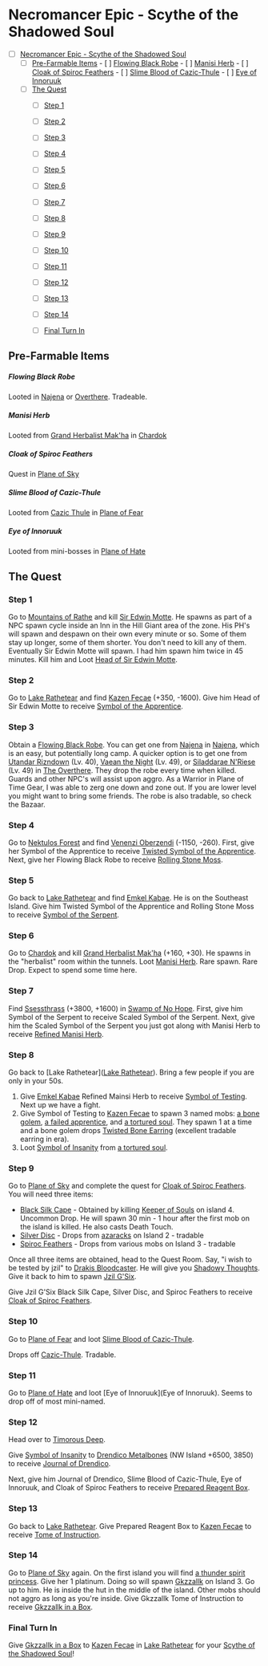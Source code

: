 # Necromancer Epic - Scythe of the Shadowed Soul

- [ ] [Necromancer Epic - Scythe of the Shadowed Soul](#necromancer-epic---scythe-of-the-shadowed-soul)
    - [ ] [Pre-Farmable Items](#pre-farmable-items)
                - [ ] [Flowing Black Robe](#flowing-black-robe)
                - [ ] [Manisi Herb](#manisi-herb)
                - [ ] [Cloak of Spiroc Feathers](#cloak-of-spiroc-feathers)
                - [ ] [Slime Blood of Cazic-Thule](#slime-blood-of-cazic-thule)
                - [ ] [Eye of Innoruuk](#eye-of-innoruuk)
    - [ ] [The Quest](#the-quest)
        - [ ] [Step 1](#step-1)
        - [ ] [Step 2](#step-2)
        - [ ] [Step 3](#step-3)
        - [ ] [Step 4](#step-4)
        - [ ] [Step 5](#step-5)
        - [ ] [Step 6](#step-6)
        - [ ] [Step 7](#step-7)
        - [ ] [Step 8](#step-8)
        - [ ] [Step 9](#step-9)
        - [ ] [Step 10](#step-10)
        - [ ] [Step 11](#step-11)
        - [ ] [Step 12](#step-12)
        - [ ] [Step 13](#step-13)
        - [ ] [Step 14](#step-14)
        - [ ] [Final Turn In](#final-turn-in)


## Pre-Farmable Items
##### Flowing Black Robe
Looted in [Najena](/zone/44) or [Overthere](/zone/93).  Tradeable.
##### Manisi Herb
Looted from [Grand Herbalist Mak'ha](/npc/103051) in [Chardok](/zone/103)
##### Cloak of Spiroc Feathers
Quest in [Plane of Sky](/zone/71)
##### Slime Blood of Cazic-Thule
Looted from [Cazic Thule](/npc/72500) in [Plane of Fear](/zone/72)
##### Eye of Innoruuk
Looted from mini-bosses in [Plane of Hate](/zone/76)

## The Quest

### Step 1

Go to [Mountains of Rathe](/zone/50) and kill [Sir Edwin Motte](/npc/50300). He spawns as part of a NPC spawn cycle inside an Inn in the Hill Giant area of the zone. His PH's will spawn and despawn on their own every minute or so. Some of them stay up longer, some of them shorter.  You don't need to kill any of them. Eventually Sir Edwin Motte will spawn. I had him spawn him twice in 45 minutes. Kill him and Loot [Head of Sir Edwin Motte](/item/20641).

### Step 2
Go to [Lake Rathetear](/zone/51) and find [Kazen Fecae](/npc/51048) (+350, -1600). Give him Head of Sir Edwin Motte to receive [Symbol of the Apprentice](/item/20642).

### Step 3
Obtain a [Flowing Black Robe](/item/1320). You can get one from [Najena](/npc/44100) in [Najena](/zone/44), which is an easy, but potentially long camp. A quicker option is to get one from [Utandar Rizndown](/npc/93112) (Lv. 40), [Vaean the Night](/npc/93113) (Lv. 49), or [Siladdarae N'Riese](/npc/93109) (Lv. 49) in [The Overthere](/zone/93). They drop the robe every time when killed.  Guards and other NPC's will assist upon aggro. As a Warrior in Plane of Time Gear, I was able to zerg one down and zone out. If you are lower level you might want to bring some friends. The robe is also tradable, so check the Bazaar.

### Step 4

Go to [Nektulos Forest](/zone/25) and find [Venenzi Oberzendi](/npc/25113) (-1150, -260). First, give her Symbol of the Apprentice to receive [Twisted Symbol of the Apprentice](/item/20643). Next, give her Flowing Black Robe to receive [Rolling Stone Moss](/item/20649).

### Step 5
Go back to [Lake Rathetear](/zone/51) and find [Emkel Kabae](/npc/51047). He is on the Southeast Island. Give him Twisted Symbol of the Apprentice and Rolling Stone Moss to receive [Symbol of the Serpent](/item/20644).

### Step 6
Go to [Chardok](/zone/103) and kill [Grand Herbalist Mak'ha](/npc/103051) (+160, +30). He spawns in the "herbalist" room within the tunnels. Loot [Manisi Herb](/item/20654). Rare spawn. Rare Drop. Expect to spend some time here.

### Step 7
Find [Ssessthrass](/npc/83074) (+3800, +1600) in [Swamp of No Hope](/zone/83). First, give him  Symbol of the Serpent to receive  Scaled Symbol of the Serpent. Next, give him the Scaled Symbol of the Serpent you just got along with Manisi Herb to receive [Refined Manisi Herb](/item/20650).

### Step 8
Go back to [Lake Rathetear]([Lake Rathetear](/zone/51)). Bring a few people if you are only in your 50s.

1. Give [Emkel Kabae](/npc/51047) Refined Mainsi Herb to receive [Symbol of Testing](/item/20647). Next up we have a fight.
2. Give Symbol of Testing to [Kazen Fecae](/npc/51048) to spawn 3 named mobs: [a bone golem](/npc/51153), [a failed apprentice](/npc/51152), and [a tortured soul](/npc/51144). They spawn 1 at a time and a bone golem drops [Twisted Bone Earring](/item/20658) (excellent tradable  earring in era).
3. Loot [Symbol of Insanity](/item/20648) from [a tortured soul](/npc/51144). 

### Step 9
Go to [Plane of Sky](/zone/71) and complete the quest for [Cloak of Spiroc Feathers](/item/1278). You will need three items:

* [Black Silk Cape](/item/20783) - Obtained by killing [Keeper of Souls](/npc/71075) on island 4. Uncommon Drop. He will spawn 30 min - 1 hour after the first mob on the island is killed. He also casts Death Touch.
* [Silver Disc](/item/20938) - Drops from [azaracks](/npc/71031) on Island 2 - tradable
* [Spiroc Feathers](/item/20782) - Drops from various mobs on Island 3 - tradable

Once all three items are obtained, head to the Quest Room. Say, "i wish to be tested by jzil" to [Drakis Bloodcaster](/npc/71053). He will give you [Shadowy Thoughts](/item/18536). Give it back to him to spawn [Jzil G'Six](/npc/71074).  

Give Jzil G'Six Black Silk Cape, Silver Disc, and Spiroc Feathers to receive [Cloak of Spiroc Feathers](/item/1278).

### Step 10
Go to [Plane of Fear](/zone/72) and loot [Slime Blood of Cazic-Thule](/item/20655).

Drops off [Cazic-Thule](/npc/72003). Tradable.

### Step 11
Go to [Plane of Hate](/zone/76) and loot [Eye of Innoruuk](Eye of Innoruuk). Seems to drop off of most mini-named.

### Step 12
Head over to [Timorous Deep](/zone/96).

Give [Symbol of Insanity](/item/20648) to [Drendico Metalbones](/npc/96034) (NW Island +6500, 3850) to receive [Journal of Drendico](/item/18086). 

Next, give him Journal of Drendico, Slime Blood of Cazic-Thule, Eye of Innoruuk, and Cloak of Spiroc Feathers to receive [Prepared Reagent Box](/item/20653).

### Step 13
Go back to [Lake Rathetear](/zone/51). Give Prepared Reagent Box to [Kazen Fecae](/npc/51048) to receive [Tome of Instruction](/item/18087).

### Step 14
Go to [Plane of Sky](/zone/71) again. On the first island you will find [a thunder spirit princess](/npc/71032). Give her 1 platinum. Doing so will spawn [Gkzzallk](/npc/71073) on Island 3. Go up to him. He is inside the hut in the middle of the island. Other mobs should not aggro as long as you're inside. Give Gkzzallk Tome of Instruction to receive [Gkzzallk in a Box](/item/20652).

### Final Turn In
Give [Gkzzallk in a Box](/item/20652) to [Kazen Fecae](/npc/51048) in [Lake Rathetear](/zone/51) for your [Scythe of the Shadowed Soul](/item/20544)!